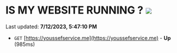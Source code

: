 # IS MY WEBSITE RUNNING ? [![](https://img.shields.io/static/v1?label=Sponsor&message=%E2%9D%A4&logo=GitHub&color=%23fe8e86)](https://github.com/sponsors/<username>)

Last updated: **7/12/2023, 5:47:10 PM**

- `GET` [https://youssefservice.me](https://youssefservice.me) - **Up** (985ms)
